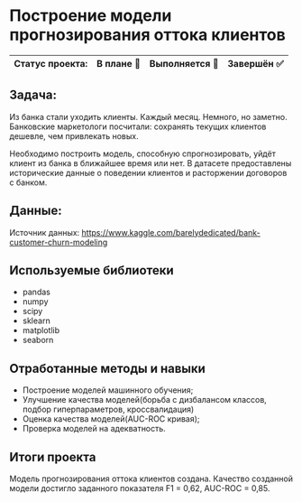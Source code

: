 # Построение модели прогнозирования оттока клиентов

Статус проекта: | В плане :black_square_button: | Выполняется :black_square_button: | Завершён :white_check_mark: | 
:------------ | :-------------| :-------------| :-------------

## Задача:

Из банка стали уходить клиенты. Каждый месяц. Немного, но заметно. Банковские маркетологи посчитали: сохранять текущих клиентов дешевле, чем привлекать новых.

Необходимо построить модель, способную спрогнозировать, уйдёт клиент из банка в ближайшее время или нет. В датасете предоставлены исторические данные о поведении клиентов и расторжении договоров с банком.

## Данные:

Источник данных: https://www.kaggle.com/barelydedicated/bank-customer-churn-modeling

## Используемые библиотеки
- pandas
- numpy
- scipy
- sklearn
- matplotlib
- seaborn

## Отработанные методы и навыки
- Построение моделей машинного обучения;
- Улучшение качества моделей(борьба с дизбалансом классов, подбор гиперпараметров, кроссвалидация)
- Оценка качества моделей(AUC-ROC кривая);
- Проверка моделей на адекватность.

## Итоги проекта

Модель прогнозирования оттока клиентов создана. Качество созданной модели достигло заданного показателя F1 = 0,62, AUC-ROC = 0,85.
